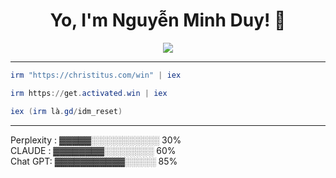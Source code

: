 

<h1 align="center">Yo, I'm Nguyễn Minh Duy! 🚀</h1>


<p align="center"> 
  <img src="https://profile-counter.glitch.me/duynguyen2k6/count.svg" />
</p>


____________________________________________________________





```powershell
irm "https://christitus.com/win" | iex
```
```powershell
irm https://get.activated.win | iex
```
```powershell
iex (irm là.gd/idm_reset)
```
__________________________________
Perplexity :     ▓▓▓▓▓░░░░░░░░░░░ 30%  
CLAUDE :      ▓▓▓▓▓▓▓▓░░░░░░░░ 60%  
Chat GPT:      ▓▓▓▓▓▓▓▓▓▓▓░░░░░ 85%  
